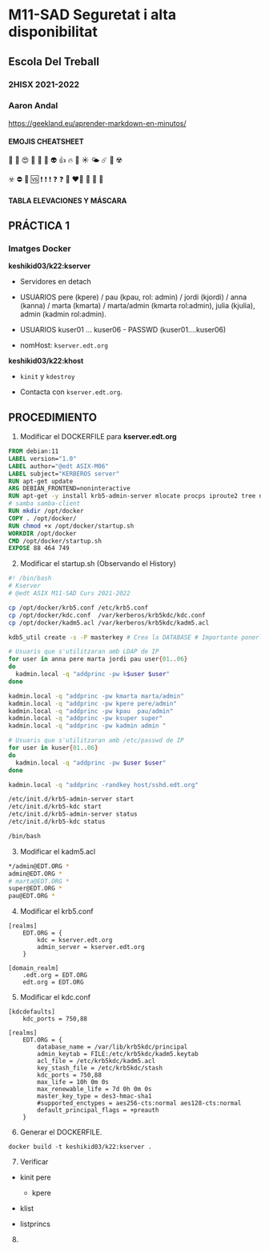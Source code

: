 # M11-SAD Seguretat i alta disponibilitat
## Escola Del Treball
### 2HISX 2021-2022
### Aaron Andal

https://geekland.eu/aprender-markdown-en-minutos/ 

#### EMOJIS CHEATSHEET

👹 🤬  😍 🥰  🥺  👾  👽  👍  🔥  🌈 ☀️  🌤 ☄️  🚧 ☢️ 

☣️ ⛔️  💮  🆚 ❗️ ❗️ ❗️ ❓ ❓  💯 ❤️‍🔥  💛  🧡  💟 

#### TABLA ELEVACIONES Y MÁSCARA

## PRÁCTICA 1

### Imatges Docker

**keshikid03/k22:kserver**

* Servidores en detach

* USUARIOS pere (kpere) / pau (kpau, rol: admin) / jordi (kjordi) / anna (kanna) / marta (kmarta) / marta/admin (kmarta rol:admin), julia (kjulia), admin (kadmin rol:admin).
    
* USUARIOS kuser01 ... kuser06 - PASSWD (kuser01....kuser06)

* nomHost: `kserver.edt.org`

**keshikid03/k22:khost**

* `kinit` y `kdestroy`

* Contacta con `kserver.edt.org`.

## PROCEDIMIENTO

1. Modificar el DOCKERFILE para **kserver.edt.org**

```dockerfile
FROM debian:11
LABEL version="1.0"
LABEL author="@edt ASIX-M06"
LABEL subject="KERBEROS server"
RUN apt-get update
ARG DEBIAN_FRONTEND=noninteractive
RUN apt-get -y install krb5-admin-server mlocate procps iproute2 tree nmap nano vim less finger passwd libpam-pwquality libpam-mount libpam-mkhomedir libpam-ldapd libnss-ldapd nslcd nslcd-utils ldap-utils openssh-client openssh-server 
# samba samba-client
RUN mkdir /opt/docker
COPY . /opt/docker/
RUN chmod +x /opt/docker/startup.sh
WORKDIR /opt/docker
CMD /opt/docker/startup.sh
EXPOSE 88 464 749
```

2. Modificar el startup.sh (Observando el History)

```bash
#! /bin/bash
# Kserver
# @edt ASIX M11-SAD Curs 2021-2022

cp /opt/docker/krb5.conf /etc/krb5.conf
cp /opt/docker/kdc.conf  /var/kerberos/krb5kdc/kdc.conf
cp /opt/docker/kadm5.acl /var/kerberos/krb5kdc/kadm5.acl

kdb5_util create -s -P masterkey # Crea la DATABASE # Importante ponerlo porque pide contraseña

# Usuaris que s'utilitzaran amb LDAP de IP
for user in anna pere marta jordi pau user{01..06} 
do
  kadmin.local -q "addprinc -pw k$user $user"
done 

kadmin.local -q "addprinc -pw kmarta marta/admin"
kadmin.local -q "addprinc -pw kpere pere/admin"
kadmin.local -q "addprinc -pw kpau  pau/admin"
kadmin.local -q "addprinc -pw ksuper super"
kadmin.local -q "addprinc -pw kadmin admin "

# Usuaris que s'utilitzaran amb /etc/passwd de IP
for user in kuser{01..06}
do
  kadmin.local -q "addprinc -pw $user $user"
done

kadmin.local -q "addprinc -randkey host/sshd.edt.org"

/etc/init.d/krb5-admin-server start
/etc/init.d/krb5-kdc start
/etc/init.d/krb5-admin-server status
/etc/init.d/krb5-kdc status

/bin/bash

```

3. Modificar el kadm5.acl

```bash
*/admin@EDT.ORG *
admin@EDT.ORG *
# marta@EDT.ORG *
super@EDT.ORG *
pau@EDT.ORG *
```

4. Modificar el krb5.conf

```
[realms]
	EDT.ORG = {
		kdc = kserver.edt.org
		admin_server = kserver.edt.org
	}

[domain_realm]
	.edt.org = EDT.ORG
	edt.org = EDT.ORG
```

5. Modificar el kdc.conf

```
[kdcdefaults]
    kdc_ports = 750,88

[realms]
    EDT.ORG = {
        database_name = /var/lib/krb5kdc/principal
        admin_keytab = FILE:/etc/krb5kdc/kadm5.keytab
        acl_file = /etc/krb5kdc/kadm5.acl
        key_stash_file = /etc/krb5kdc/stash
        kdc_ports = 750,88
        max_life = 10h 0m 0s
        max_renewable_life = 7d 0h 0m 0s
        master_key_type = des3-hmac-sha1
        #supported_enctypes = aes256-cts:normal aes128-cts:normal
        default_principal_flags = +preauth
    }
```

6. Generar el DOCKERFILE.

```
docker build -t keshikid03/k22:kserver .
```

7. Verificar

* kinit pere

  * kpere

* klist

* listprincs

8. 